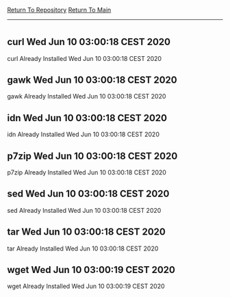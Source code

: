 [Return To Repository](https://github.com/bast69/piholeparser/)
[Return To Main](https://github.com/bast69/piholeparser/blob/master/RecentRunLogs/Mainlog.md)
____________________________________
# 
## curl Wed Jun 10 03:00:18 CEST 2020
curl Already Installed Wed Jun 10 03:00:18 CEST 2020
## gawk Wed Jun 10 03:00:18 CEST 2020
gawk Already Installed Wed Jun 10 03:00:18 CEST 2020
## idn Wed Jun 10 03:00:18 CEST 2020
idn Already Installed Wed Jun 10 03:00:18 CEST 2020
## p7zip Wed Jun 10 03:00:18 CEST 2020
p7zip Already Installed Wed Jun 10 03:00:18 CEST 2020
## sed Wed Jun 10 03:00:18 CEST 2020
sed Already Installed Wed Jun 10 03:00:18 CEST 2020
## tar Wed Jun 10 03:00:18 CEST 2020
tar Already Installed Wed Jun 10 03:00:18 CEST 2020
## wget Wed Jun 10 03:00:19 CEST 2020
wget Already Installed Wed Jun 10 03:00:19 CEST 2020
